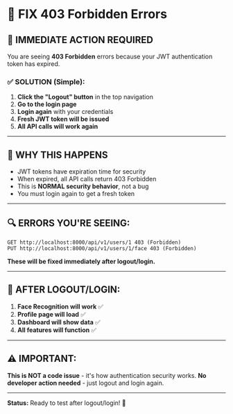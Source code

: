 # 🔧 FIX 403 Forbidden Errors

## 🚨 IMMEDIATE ACTION REQUIRED

You are seeing **403 Forbidden** errors because your JWT authentication token has expired.

### ✅ SOLUTION (Simple):

1. **Click the "Logout" button** in the top navigation
2. **Go to the login page**
3. **Login again** with your credentials
4. **Fresh JWT token will be issued**
5. **All API calls will work again**

---

## 📝 WHY THIS HAPPENS

- JWT tokens have expiration time for security
- When expired, all API calls return 403 Forbidden
- This is **NORMAL security behavior**, not a bug
- You must login again to get a fresh token

---

## 🔍 ERRORS YOU'RE SEEING:

```
GET http://localhost:8000/api/v1/users/1 403 (Forbidden)
PUT http://localhost:8000/api/v1/users/1/face 403 (Forbidden)
```

**These will be fixed immediately after logout/login.**

---

## 🎯 AFTER LOGOUT/LOGIN:

1. **Face Recognition will work** ✅
2. **Profile page will load** ✅
3. **Dashboard will show data** ✅
4. **All features will function** ✅

---

## ⚠️ IMPORTANT:

**This is NOT a code issue** - it's how authentication security works.
**No developer action needed** - just logout and login again.

---

**Status:** Ready to test after logout/login! 🚀
